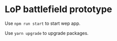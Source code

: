 # LoP battlefield prototype

Use `npm run start` to start wep app.

Use `yarn upgrade` to upgrade packages.
